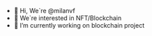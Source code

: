 - 👋 Hi, We`re @milanvf
- 👀 We`re interested in NFT/Blockchain
- 🌱 I’m currently working on blockchain project


<!---
Ghost Factory a Novel NFT Platform in interactive Surreal content
--->
